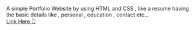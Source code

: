 A simple Portfolio Website by using HTML and CSS , like a resume having the basic details like , personal , education , contact etc...  
[Link Here 👆](https://vijaygoli.netlify.app/)




